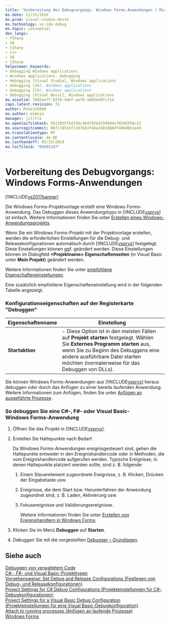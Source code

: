 ```yaml
---
title: 'Vorbereitung des Debugvorgangs: Windows Forms-Anwendungen | Microsoft-Dokumentation'
ms.date: 11/15/2016
ms.prod: visual-studio-dev14
ms.technology: vs-ide-debug
ms.topic: conceptual
dev_langs:
- FSharp
- VB
- CSharp
- C++
- VB
- CSharp
helpviewer_keywords:
- debugging Windows applications
- Windows applications, debugging
- debugging [Visual Studio], Windows applications
- debugging [J#], Windows applications
- debugging [C#], Windows applications
- debugging [Visual Basic], Windows applications
ms.assetid: 7092ee7f-8378-4def-aef8-1695bd97cf14
caps.latest.revision: 31
author: MikeJo5000
ms.author: mikejo
manager: jillfra
ms.openlocfilehash: 5b11855fbd19dc464f92b4339684ef8346556c21
ms.sourcegitcommit: 08fc78516f1107b83f46e2401888df4868bb1e40
ms.translationtype: MT
ms.contentlocale: de-DE
ms.lasthandoff: 05/15/2019
ms.locfileid: "65691147"
---
```

# <a name="debugging-preparation-windows-forms-applications"></a>Vorbereitung des Debugvorgangs: Windows Forms-Anwendungen
[!INCLUDE[vs2017banner](../includes/vs2017banner.md)]

Die Windows Forms-Projektvorlage erstellt eine Windows Forms-Anwendung. Das Debuggen dieses Anwendungstyps in [!INCLUDE[vsprvs](../includes/vsprvs-md.md)] ist einfach. Weitere Informationen finden Sie unter [Erstellen eines Windows-Anwendungsprojekts](https://msdn.microsoft.com/b2f93fed-c635-4705-8d0e-cf079a264efa).  
  
 Wenn Sie ein Windows Forms-Projekt mit der Projektvorlage erstellen, werden die erforderlichen Einstellungen für die Debug- und Releasekonfigurationen automatisch durch [!INCLUDE[vsprvs](../includes/vsprvs-md.md)] festgelegt. Diese Einstellungen können ggf. geändert werden. Diese Einstellungen können im Dialogfeld **\<Projektname> Eigenschaftenseiten** (in Visual Basic unter **Mein Projekt**) geändert werden.  
  
 Weitere Informationen finden Sie unter [empfohlene Eigenschafteneinstellungen](../debugger/managed-debugging-recommended-property-settings.md).  
  
 Eine zusätzlich empfohlene Eigenschafteneinstellung wird in der folgenden Tabelle angezeigt.  
  
### <a name="configuration-properties-in-debug-tab"></a>Konfigurationseigenschaften auf der Registerkarte "Debuggen"  
  
|**Eigenschaftenname**|**Einstellung**|  
|-----------------------|-----------------|  
|**Startaktion**|-   Diese Option ist in den meisten Fällen auf **Projekt starten** festgelegt. Wählen Sie **Externes Programm starten** aus, wenn Sie zu Beginn des Debuggens eine andere ausführbare Datei starten möchten (normalerweise für das Debuggen von DLLs).|  
  
 Sie können Windows Forms-Anwendungen aus [!INCLUDE[vsprvs](../includes/vsprvs-md.md)] heraus debuggen oder durch das Anfügen zu einer bereits laufenden Anwendung. Weitere Informationen zum Anfügen, finden Sie unter [Anfügen an ausgeführte Prozesse](../debugger/attach-to-running-processes-with-the-visual-studio-debugger.md).  
  
### <a name="to-debug-a-c-f-or-visual-basic-windows-forms-application"></a>So debuggen Sie eine C#-, F#- oder Visual Basic-Windows Forms-Anwendung  
  
1. Öffnen Sie das Projekt in [!INCLUDE[vsprvs](../includes/vsprvs-md.md)].  
  
2. Erstellen Sie Haltepunkte nach Bedarf.  
  
    Da Windows Forms-Anwendungen ereignisgesteuert sind, gehen die Haltepunkte entweder in den Ereignishandlercode oder in Methoden, die vom Ereignishandlercode aufgerufen werden. Typische Ereignisse, in denen Haltepunkte platziert werden sollte, sind z. B. folgende:  
  
   1. Einem Steuerelement zugeordnete Ereignisse, z. B. Klicken, Drücken der Eingabetaste usw.  
  
   2. Ereignisse, die dem Start bzw. Herunterfahren der Anwendung zugeordnet sind, z. B. Laden, Aktivierung usw.  
  
   3. Fokusereignisse und Validierungsereignisse.  
  
      Weitere Informationen finden Sie unter [Erstellen von Ereignishandlern in Windows Forms](https://msdn.microsoft.com/library/6514e530-c6b8-489c-a8d2-eda7b7072701).  
  
3. Klicken Sie im Menü **Debuggen** auf **Starten**.  
  
4. Debuggen Sie mit die vorgestellten [Debugger – Grundlagen](../debugger/debugger-basics.md).  
  
## <a name="see-also"></a>Siehe auch  
 [Debuggen von verwaltetem Code](../debugger/debugging-managed-code.md)   
 [C#-, F#- und Visual Basic-Projekttypen](../debugger/debugging-preparation-csharp-f-hash-and-visual-basic-project-types.md)   
 [Vorgehensweise: Set Debug and Release Configurations (Festlegen von Debug- und Releasekonfigurationen)](../debugger/how-to-set-debug-and-release-configurations.md)   
 [Project Settings for  C# Debug Configurations (Projekteinstellungen für C#-Debugkonfigurationen)](../debugger/project-settings-for-csharp-debug-configurations.md)   
 [Project Settings for a Visual Basic Debug Configuration (Projekteinstellungen für eine Visual Basic-Debugkonfiguration)](../debugger/project-settings-for-a-visual-basic-debug-configuration.md)   
 [Attach to running processes (Anfügen an laufende Prozesse)](../debugger/attach-to-running-processes-with-the-visual-studio-debugger.md)   
 [Windows Forms](https://msdn.microsoft.com/library/627df1e9-b254-41af-bbac-9a4f02810c54)
